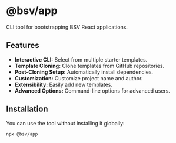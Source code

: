 # @bsv/app

CLI tool for bootstrapping BSV React applications.

## Features

- **Interactive CLI:** Select from multiple starter templates.
- **Template Cloning:** Clone templates from GitHub repositories.
- **Post-Cloning Setup:** Automatically install dependencies.
- **Customization:** Customize project name and author.
- **Extensibility:** Easily add new templates.
- **Advanced Options:** Command-line options for advanced users.

## Installation

You can use the tool without installing it globally:

```bash
npx @bsv/app
